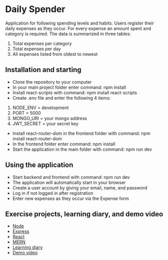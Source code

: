 # Daily Spender

Application for following spending levels and habits. Users register their daily expenses as they occur. For every expense an amount spent and category is required. The data is summarized in three tables:
1) Total expenses per category
2) Total expenses per day
3) All expenses listed from oldest to newest

## Installation and starting
* Clone the repository to your computer
* In your main project folder enter command: npm install
* Install react-scripts with command: npm install react-scripts
* Create .env file and enter the following 4 items:
1) NODE_ENV = development
2) PORT = 5000
3) MONGO_URI = your mongo address
4) JWT_SECRET = your secret key
* Install react-router-dom in the frontend folder with command: npm install react-router-dom
* In the frontend folder enter command: npm install
* Start the application in the main folder with command: npm run dev

## Using the application
* Start backend and frontend with command: npm run dev
* The application will automatically start in your browser
* Create a user account by giving your email, name, and password
* Log in if not logged in after registration
* Enter new expenses as they occur via the Expense form

## Exercise projects, learning diary, and demo video
* [Node](https://github.com/aarekr/LUT/tree/main/Node-Crash-Course)
* [Express](https://github.com/aarekr/LUT/tree/main/Express-Crash-Course)
* [React](https://github.com/aarekr/LUT/commits/main/react-task-tracker)
* [MERN](https://github.com/aarekr/LUT/tree/main/mern-tutorial)
* [Learning diary](https://github.com/aarekr/DailySpender/blob/main/SDS_learning_diary%20Aare%20Krivtsov.docx)
* [Demo video](https://youtu.be/KZedLX4KkyU)
